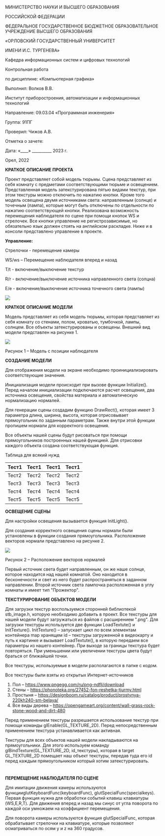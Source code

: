 МИНИСТЕРСТВО НАУКИ И ВЫСШЕГО ОБРАЗОВАНИЯ

РОССИЙСКОЙ ФЕДЕРАЦИИ

ФЕДЕРАЛЬНОЕ ГОСУДАРСТВЕННОЕ БЮДЖЕТНОЕ ОБРАЗОВАТЕЛЬНОЕ УЧРЕЖДЕНИЕ ВЫСШЕГО ОБРАЗОВАНИЯ

«ОРЛОВСКИЙ ГОСУДАРСТВЕННЫЙ УНИВЕРСИТЕТ

ИМЕНИ И.С. ТУРГЕНЕВА»

Кафедра информационных систем и цифровых технологий

Контрольная работа

по дисциплине: «Компьютерная графика»

Выполнил: Волков В.В.

Институт приборостроения, автоматизации и информационных технологий

Направление: 09.03.04 «Программная инженерия»

Группа: 91ПГ

Проверил: Чижов А.В.

Отметка о зачете:

Дата: «\_\_\_\_» \_\_\_\_\_\_\_\_\_\_ 2023 г.

Орел, 2022

**КРАТКОЕ ОПИСАНИЕ ПРОЕКТА**

Проект представляет собой модель тюрьмы. Сцена представляет из себя комнату с предметами соответствующими тюрьме и освещением. Представленная модель затекстурирована пятью видами текстур, при этом текстуры можно отключить по нажатию кнопки. Кроме того модель освещена двумя источниками света: направленным (солнце) и точечным (лампа), которые могут быть отключены по отдельности по нажатию соответствующей кнопки. Реализована возможность перемещения наблюдателя по сцене при помощи кнопок WS и стрелочек. Все кнопки управление не регистрозависимые, но обязательно язык должен стоять на английском раскладке. Ниже и в консоли представлено управление в проекте.

**Управление:**

Стрелочки - перемещение камеры

WS/ws – Перемещение наблюдателя вперед и назад

T/t - включение/выключение текстур

R/r - включение/выключение источника направленного света (солцна)

E/e - включение/выключение источника точечного света (лампы)

![](RackMultipart20231123-1-oito51_html_ee6911dc34f8d4b1.png)

**КРАТКОЕ ОПИСАНИЕ МОДЕЛИ**

Модель представляет из себя модель тюрьмы, которая представляет из себя комнату со стенами, полом, кроватью, тумбочкой, лампы, солнцем. Все объекты затекстурированы и освещены. Внешний вид модели представлен на рисунке 1.

![](RackMultipart20231123-1-oito51_html_30896bc07c507972.png)

Рисунок 1 – Модель с позиции наблюдателя

**СОЗДАНИЕ МОДЕЛИ**

Для отображения модели на экране необходимо проинициализировать соответствующие значения.

Инициализация модели происходит при вызове функции Initialize(). Перед началом инициализации подключаются расчет освещения, два источника освещения, свойства материала и автоматическую нормализацию нормалей.

Для генерации сцены создадим функцию DrawRect(), которая имеет 3 параметра длина, ширина, высота, которая отрисовывает прямоугольник по заданным параметрам. Также внутри этой функции пропишем нормали для корректного освещения.

Все объекты нашей сцены будут рисоваться при помощи прямоугольников построенных нашей функцией. Для отрисовки каждого объекта создана соответствующая функция.

Таблица для всякий нужд

| Тест1 | Тест1 | Тест1 | Тест1 |
| --- | --- | --- | --- |
| Тест2 | Тест2 | Тест2 | Тест2 |
| Тест3 | Тест3 | Тест3 | Тест3 |
| Тест4 | Тест4 | Тест4 | Тест4 |
| Тест5 | Тест5 | Тест5 | Тест5 |

**ОСВЕЩЕНИЕ СЦЕНЫ**

Для настройки освещения вызывается функция InitLight().

Для создания корректного освещения сцены нормали были установлены в функции создания прямоугольника. Расположение векторов нормали представлено на рисунке 2.

![](RackMultipart20231123-1-oito51_html_94a3f9cb16f247f6.png)

Рисунок 2 – Расположение векторов нормалей

Первый источник света будет направленным, он же наше солнце, которое находится над нашей комнатой. Оно находится в бесконечности и свет из него будет распространяться в заданном направлении. Второй источник света лампочка расположенная в углу комнаты и имеет тип "Прожектор".

**ТЕКСТУРИРОВАНИЕ ОБЪЕКТОВ МОДЕЛИ**

Для загрузки текстур воспользуемся сторонней библиотекой stb\_image.h, которую необходимо добавить в проект. Все текстуры для нашей модели будут загружаться из файлов с расширением ".png". Для загрузки текстуры используется две функции LoadTextute() и InitTexture(). InitTexture() – запускает цикл по всем элементам контейнера map хранящем id – текстуры загруженной в видеокарту и путь к картинке и вызывает LoadTextute(), в которую передаем все параметры из нашего контейнер. При выходе за границы текстура будет повторяться. При уменьшении или увеличении текстуры цвета будут браться от ближайшей точки.

Все текстуры, используемые в модели располагаются в папке с кодом.

Все текстуры были взяты из открытых Интернет-источников

1. Пол – https://www.pngegg.com/ru/png-ndflj/download
2. Стены – https://phonoteka.org/27452-fon-reshetka-tjurmy.html
3. Простыня – https://designboom.ru/catalog/product/prostynya-220kh240-sm-belaya/
4. Все виды дерева – https://opengameart.org/content/wall-grass-rock-stone-wood-and-dirt-480

Перед применением текстуры разрешается использование текстур при помощи команды glEnable(GL\_TEXTURE\_2D). Перед непосредственным применением текстура устанавливается как активная.

Текстуры для всех объектов нашей модели накладываются на прямоугольники. Для этого используем команду glBindTexture(GL\_TEXTURE\_2D, id\_текстуры), которая в target GL\_TEXTURE\_2D помещает наш объект текстуры, передав туда его id перед каждым прямоугольником который хотим затекстурировать.
#

**ПЕРЕМЕЩЕНИЕ НАБЛЮДАТЕЛЯ ПО СЦЕНЕ**

Для имитации движения камеры используются функцииglutKeyboardFunc(keyboardFunc), glutSpecialFunc(specialkeys). Первая функция нужна для обработки событий клавиш клавиатуры (WS,E,R,T). Для движения вперед и назад мы синус от угла поворота по каждой оси умножаем на коэффициент перемещения.

Для поворота камеры используются функция glutSpecialFunc, которая обрабатывает стрелочки на клавиатуре, которые позволяют осматриваться по осям y и z на 360 градусов.